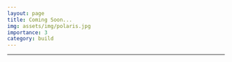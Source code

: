 ```yaml
---
layout: page
title: Coming Soon...
img: assets/img/polaris.jpg
importance: 3
category: build
---
```

---
